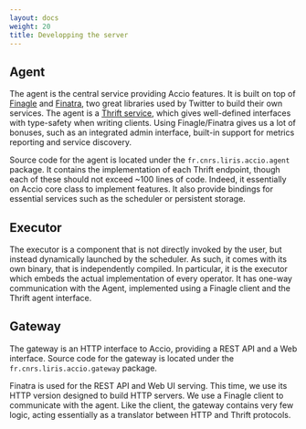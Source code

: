 ```yaml
---
layout: docs
weight: 20
title: Developping the server
---
```


## Agent
The agent is the central service providing Accio features.
It is built on top of [Finagle](https://twitter.github.io/finagle/) and [Finatra](https://twitter.github.io/finatra/), two great libraries used by Twitter to build their own services.
The agent is a [Thrift service](https://thrift.apache.org/), which gives well-defined interfaces with type-safety when writing clients.
Using Finagle/Finatra gives us a lot of bonuses, such as an integrated admin interface, built-in support for metrics reporting and service discovery.

Source code for the agent is located under the `fr.cnrs.liris.accio.agent` package.
It contains the implementation of each Thrift endpoint, though each of these should not exceed ~100 lines of code.
Indeed, it essentially on Accio core class to implement features.
It also provide bindings for essential services such as the scheduler or persistent storage.

## Executor
The executor is a component that is not directly invoked by the user, but instead dynamically launched by the scheduler.
As such, it comes with its own binary, that is independently compiled.
In particular, it is the executor which embeds the actual implementation of every operator.
It has one-way communication with the Agent, implemented using a Finagle client and the Thrift agent interface.

## Gateway
The gateway is an HTTP interface to Accio, providing a REST API and a Web interface.
Source code for the gateway is located under the `fr.cnrs.liris.accio.gateway` package.

Finatra is used for the REST API and Web UI serving.
This time, we use its HTTP version designed to build HTTP servers.
We use a Finagle client to communicate with the agent.
Like the client, the gateway contains very few logic, acting essentially as a translator between HTTP and Thrift protocols.
